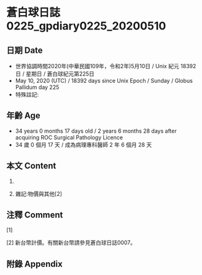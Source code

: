# 蒼白球日誌0225_gpdiary0225_20200510 #

## 日期 Date ##

* 世界協調時間2020年(中華民國109年，令和2年)5月10日 / Unix 紀元 18392 日 / 星期日 / 蒼白球紀元第225日
* May 10, 2020 (UTC) / 18392 days since Unix Epoch / Sunday / Globus Pallidum day 225
* 特殊註記:

## 年齡 Age ##

* 34 years 0 months 17 days old / 2 years 6 months 28 days after acquiring ROC Surgical Pathology Licence
* 34 歲 0 個月 17 天 / 成為病理專科醫師 2 年 6 個月 28 天

## 本文 Content ##

1. 

    
2. 雜記:物價與其他[2]

    

## 注釋 Comment ##

[1] 


[2] 新台幣計價。有關新台幣請參見蒼白球日誌0007。



## 附錄 Appendix ##

